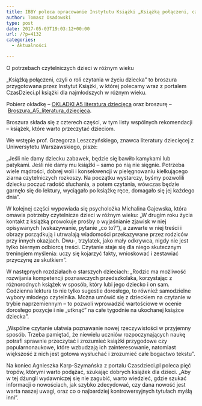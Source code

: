 ```yaml
---
title: IBBY poleca opracowanie Instytutu Książki „Książką połączeni, czyli o roli czytania w życiu dziecka”
author: Tomasz Osadowski
type: post
date: 2017-05-03T19:03:12+00:00
url: /?p=4132
categories:
  - Aktualności

---
```

 

O potrzebach czytelniczych dzieci w różnym wieku

„Książką połączeni, czyli o roli czytania w życiu dziecka” to broszura przygotowana przez Instytut Książki, w której polecamy wraz z portalem CzasDzieci.pl książki dla najmłodszych w różnym wieku.

Pobierz okładkę &#8211; [OKLADKI A5 literatura dziecięca][1] oraz broszurę &#8211; [Broszura\_A5\_literatura_dziecięca][2].

Broszura składa się z czterech części, w tym listy wspólnych rekomendacji &#8211; książek, które warto przeczytać dzieciom.

We wstępie prof. Grzegorza Leszczyńskiego, znawca literatury dziecięcej z Uniwersytetu Warszawskiego, pisze:

„Jeśli nie damy dziecku zabawek, będzie się bawiło kamykami lub patykami. Jeśli nie damy mu książki – samo po nią nie sięgnie. Potrzeba wiele mądrości, dobrej woli i konsekwencji w pielęgnowaniu kiełkującego ziarna czytelniczych rozkoszy. Na początku wystarczy, byśmy pozwolili dziecku poczuć radość słuchania, a potem czytania, wówczas będzie garnęło się do lektury, wyciągało po książkę ręce, domagało się jej każdego dnia”.

W kolejnej części wypowiada się psycholożka Michalina Gajewska, która omawia potrzeby czytelnicze dzieci w różnym wieku: „W drugim roku życia kontakt z książką prowokuje prośby o wyjaśnianie zjawisk w niej opisywanych (wskazywanie, pytanie „co to?”), a zawarte w niej treści i obrazy porządkują i utrwalają wiadomości przekazywane przez rodziców przy innych okazjach. Dwu-, trzylatek, jako mały odkrywca, nigdy nie jest tylko biernym odbiorcą treści. Czytanie staje się dla niego skutecznym treningiem myślenia: uczy się kojarzyć fakty, wnioskować i zestawiać przyczynę ze skutkiem”.

W następnych rozdziałach o starszych dzieciach: „Rodzic ma możliwość rozwijania kompetencji poznawczych przedszkolaka, korzystając z różnorodnych książek w sposób, który lubi jego dziecko i on sam. Codzienna lektura to nie tylko sugestie dorosłego, to również samodzielne wybory młodego czytelnika. Można umówić się z dzieckiem na czytanie w trybie naprzemiennym – to pozwoli wprowadzić wartościowe w ocenie dorosłego pozycje i nie „utknąć” na całe tygodnie na ukochanej książce dziecka”.

„Wspólne czytanie ułatwia poznawanie nowej rzeczywistości w przyjemny sposób. Trzeba pamiętać, że niewielu uczniów rozpoczynających naukę potrafi sprawnie przeczytać i zrozumieć książki przygodowe czy popularnonaukowe, które wzbudzają ich zainteresowanie, natomiast większość z nich jest gotowa wysłuchać i zrozumieć całe bogactwo tekstu”.

Na koniec Agnieszka Karp-Szymańska z portalu Czasdzieci.pl poleca pięć tropów, którymi warto podążać, szukając dobrych książek dla dzieci. „Aby w tej dżungli wydawniczej się nie zagubić, warto wiedzieć, gdzie szukać informacji o nowościach, jak szybko zdecydować, czy dana nowość jest warta naszej uwagi, oraz co o najbardziej kontrowersyjnych tytułach myślą inni”.

 [1]: http://www.ibby.pl/wp-content/uploads/2017/05/OKLADKI-A5-literatura-dziecięca.pdf
 [2]: http://www.ibby.pl/wp-content/uploads/2017/05/Broszura_A5_literatura_dziecięca-1.pdf
